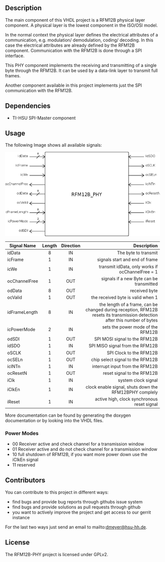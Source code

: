 ## Description
The main component of this VHDL project is a RFM12B physical layer component. A physical layer is the lowest component in the ISO/OSI model.

In the normal context the physical layer defines the electrical attributes of a communication, e.g. modulation/ demodulation, coding/ decoding. In this case the electrical attributes are already defined by the RFM12B component. Communication with the RFM12B is done through a SPI interface.

This PHY component implements the receiving and transmitting of a single byte through the RFM12B. It can be used by a data-link layer to transmit full frames.

Another component available in this project implements just
the SPI communication with the RFM12B.


## Dependencies

* TI-HSU SPI-Master component

## Usage
The following Image shows all available signals:

![](doc/Images/RFM12BPHY.png)

| Signal Name   |Length |  Direction | Description  |
| ------------- |:-----:|:----------:|-------------:|
| idData        | 8     | IN         | The byte to transmit |
| icFrame       | 1     | IN         | signals start and end of frame |
| icWe          | 1     | IN         | transmit idData, only works if ocChannelFree = 1 |
| ocChannelFree | 1     | OUT        | signals if a new Byte can be transmitted |
| odData        | 8     | OUT        | received byte |
| ocValid       | 1     | OUT        | the received byte is valid when 1 |
| idFrameLength | 8     | IN         | the length of a frame, can be changed during reception, RFM12B resets its transmission detection after this number of bytes |
|icPowerMode    | 2     | IN         | sets the power mode of the RFM12B |
|odSDI          | 1     | OUT        | SPI MOSI signal to the RFM12B |
|idSDO          | 1     | IN         | SPI MISO signal from the RFM12B |
|oSCLK          | 1     | OUT        | SPI Clock to the RFM12B |
|ocSELn         | 1     | OUT        | chip select signal to the RFM12B |
|icINTn         | 1     | IN         | interrupt input from the RFM12B |
|ocResetN       | 1     | OUT        | reset signal to the RFM12B |
|iClk           | 1     | IN         | system clock signal |
|iClkEn         | 1     | IN         | clock enable signal, shuts down the RFM12BPHY complely |
|iReset         | 1     | IN         | active high, clock synchronous reset signal |

More documentation can be found by generating the doxygen documentation or by looking into the VHDL files.

### Power Modes

* 00  Receiver active and check channel for a transmission window
* 01  Receiver active and do not check channel for a transmission window
* 10  full shutdown of RFM12B, if you want more power down use the iClkEn signal
* 11 reserved

## Contributors

You can contribute to this project in different ways:
* find bugs and provide bug reports through githubs issue system
* find bugs and provide solutions as pull requests through github
* you want to actively improve the project and get access to our gerrit instance

For the last two ways just send an email to mailto:dmeyer@hsu-hh.de.

## License

The RFM12B-PHY project is licensed under GPLv2.
